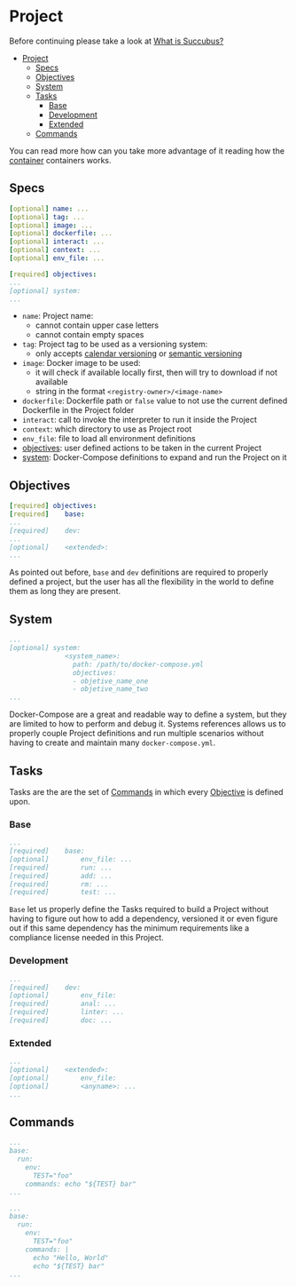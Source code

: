 # Project

Before continuing please take a look at [What is Succubus?](what.md)

- [Project](#project)
  - [Specs](#specs)
  - [Objectives](#objectives)
  - [System](#system)
  - [Tasks](#tasks)
    - [Base](#base)
    - [Development](#development)
    - [Extended](#extended)
  - [Commands](#commands)

You can read more how can you take more advantage of it reading how the [container](container.md) containers works.

## Specs

```yaml
[optional] name: ...
[optional] tag: ...
[optional] image: ...
[optional] dockerfile: ...
[optional] interact: ...
[optional] context: ...
[optional] env_file: ...

[required] objectives:
...
[optional] system:
...
```

- `name`: Project name:
  - cannot contain upper case letters
  - cannot contain empty spaces
- `tag`: Project tag to be used as a versioning system:
  - only accepts [calendar versioning](https://en.wikipedia.org/wiki/Software_versioning#Date_of_release) or [semantic versioning](https://semver.org/)
- `image`: Docker image to be used:
  - it will check if available locally first, then will try to download if not available
  - string in the format `<registry-owner>/<image-name>`
- `dockerfile`: Dockerfile path or `false` value to not use the current defined Dockerfile in the Project folder
- `interact`: call to invoke the interpreter to run it inside the Project
- `context`: which directory to use as Project root
- `env_file`: file to load all environment definitions
- [objectives](#objectives): user defined actions to be taken in the current Project
- [system](#system): Docker-Compose definitions to expand and run the Project on it

## Objectives

```yaml
[required] objectives:
[required]    base:
...
[required]    dev:
...
[optional]    <extended>:
...
```

As pointed out before, `base` and `dev` definitions are required to properly defined a project, but the user has all the flexibility in the world to define them as long they are present.

## System

```yaml
...
[optional] system:
              <system_name>:
                path: /path/to/docker-compose.yml
                objectives:
                - objetive_name_one
                - objetive_name_two
...
```

Docker-Compose are a great and readable way to define a system, but they are limited to how to perform and debug it. Systems references allows us to properly couple Project definitions and run multiple scenarios without having to create and maintain many `docker-compose.yml`.

## Tasks

Tasks are the are the set of [Commands](#commands) in which every [Objective](#objectives) is defined upon.

### Base

```yaml
...
[required]    base:
[optional]        env_file: ...
[required]        run: ...
[required]        add: ...
[required]        rm: ...
[required]        test: ...
```

`Base` let us properly define the Tasks required to build a Project without having to figure out how to add a dependency, versioned it or even figure out if this same dependency has the minimum requirements like a compliance license needed in this Project.

### Development

```yaml
...
[required]    dev:
[optional]        env_file:
[required]        anal: ...
[required]        linter: ...
[required]        doc: ...
```

### Extended

```yaml
...
[optional]    <extended>:
[optional]        env_file:
[optional]        <anyname>: ...
...
```

## Commands

```yaml
...
base:
  run:
    env:
      TEST="foo"
    commands: echo "${TEST} bar"
...
```

```yaml
...
base:
  run:
    env:
      TEST="foo"
    commands: |
      echo "Hello, World"
      echo "${TEST} bar"
...
```
